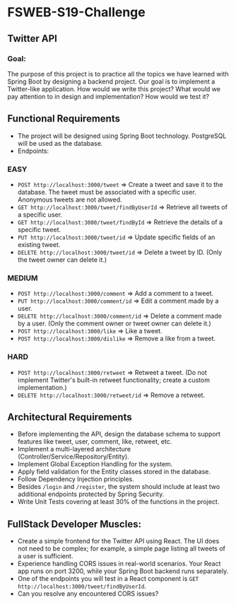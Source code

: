 # FSWEB-S19-Challenge

## Twitter API

### Goal:
The purpose of this project is to practice all the topics we have learned with Spring Boot by designing a backend project. Our goal is to implement a Twitter-like application. How would we write this project? What would we pay attention to in design and implementation? How would we test it?

## Functional Requirements

- The project will be designed using Spring Boot technology. PostgreSQL will be used as the database.
- Endpoints:

### EASY
- `POST http://localhost:3000/tweet` => Create a tweet and save it to the database. The tweet must be associated with a specific user. Anonymous tweets are not allowed.
- `GET http://localhost:3000/tweet/findByUserId` => Retrieve all tweets of a specific user.
- `GET http://localhost:3000/tweet/findById` => Retrieve the details of a specific tweet.
- `PUT http://localhost:3000/tweet/id` => Update specific fields of an existing tweet.
- `DELETE http://localhost:3000/tweet/id` => Delete a tweet by ID. (Only the tweet owner can delete it.)

### MEDIUM
- `POST http://localhost:3000/comment` => Add a comment to a tweet.
- `PUT http://localhost:3000/comment/id` => Edit a comment made by a user.
- `DELETE http://localhost:3000/comment/id` => Delete a comment made by a user. (Only the comment owner or tweet owner can delete it.)
- `POST http://localhost:3000/like` => Like a tweet.
- `POST http://localhost:3000/dislike` => Remove a like from a tweet.

### HARD
- `POST http://localhost:3000/retweet` => Retweet a tweet. (Do not implement Twitter's built-in retweet functionality; create a custom implementation.)
- `DELETE http://localhost:3000/retweet/id` => Remove a retweet.

## Architectural Requirements

- Before implementing the API, design the database schema to support features like tweet, user, comment, like, retweet, etc.
- Implement a multi-layered architecture (Controller/Service/Repository/Entity).
- Implement Global Exception Handling for the system.
- Apply field validation for the Entity classes stored in the database.
- Follow Dependency Injection principles.
- Besides `/login` and `/register`, the system should include at least two additional endpoints protected by Spring Security.
- Write Unit Tests covering at least 30% of the functions in the project.

## FullStack Developer Muscles:

- Create a simple frontend for the Twitter API using React. The UI does not need to be complex; for example, a simple page listing all tweets of a user is sufficient.
- Experience handling CORS issues in real-world scenarios. Your React app runs on port 3200, while your Spring Boot backend runs separately.
- One of the endpoints you will test in a React component is `GET http://localhost:3000/tweet/findByUserId`.
- Can you resolve any encountered CORS issues?

